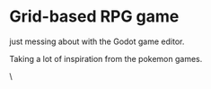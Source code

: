 # Grid-based RPG game
just messing about with the Godot game editor. 

Taking a lot of inspiration from the pokemon games.

\
